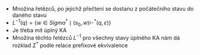 - Množina řetězců, po jejichž přečtení se dostanu z počátečního stavu do daného stavu
- $L^{-1}(q) = \{w \in Sigma^* \mid (s_0, w) \vdash^* (q, \varepsilon)\}$
- Je třeba mít úplný KA
- Množina těchto řetězců $L^{-1}$ pro všechny stavy úplného KA nám dá rozklad $\Sigma^*$ podle relace prefixové ekvivalence